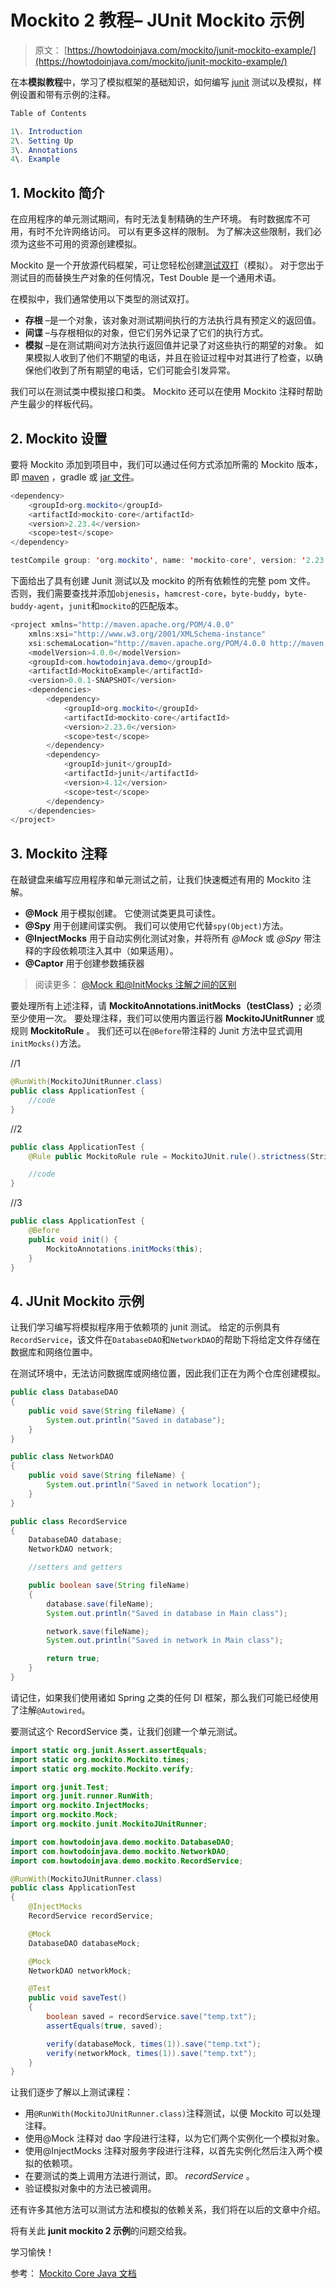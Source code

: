 # Mockito 2 教程– JUnit Mockito 示例

> 原文： [https://howtodoinjava.com/mockito/junit-mockito-example/](https://howtodoinjava.com/mockito/junit-mockito-example/)

在本**模拟教程**中，学习了模拟框架的基础知识，如何编写 [junit](https://howtodoinjava.com/junit-4/) 测试以及模拟，样例设置和带有示例的注释。

```java
Table of Contents

1\. Introduction
2\. Setting Up
3\. Annotations
4\. Example
```

## 1\. Mockito 简介

在应用程序的单元测试期间，有时无法复制精确的生产环境。 有时数据库不可用，有时不允许网络访问。 可以有更多这样的限制。 为了解决这些限制，我们必须为这些不可用的资源创建模拟。

Mockito 是一个开放源代码框架，可让您轻松创建[测试双打](https://www.martinfowler.com/bliki/TestDouble.html)（模拟）。 对于您出于测试目的而替换生产对象的任何情况，Test Double 是一个通用术语。

在模拟中，我们通常使用以下类型的测试双打。

*   **存根** –是一个对象，该对象对测试期间执行的方法执行具有预定义的返回值。
*   **间谍** –与存根相似的对象，但它们另外记录了它们的执行方式。
*   **模拟** –是在测试期间对方法执行返回值并记录了对这些执行的期望的对象。 如果模拟人收到了他们不期望的电话，并且在验证过程中对其进行了检查，以确保他们收到了所有期望的电话，它们可能会引发异常。

我们可以在测试类中模拟接口和类。 Mockito 还可以在使用 Mockito 注释时帮助产生最少的样板代码。

## 2\. Mockito 设置

要将 Mockito 添加到项目中，我们可以通过任何方式添加所需的 Mockito 版本，即 [maven](https://mvnrepository.com/artifact/org.mockito/mockito-core) ，gradle 或 [jar 文件](http://central.maven.org/maven2/org/mockito/mockito-core/2.23.4/mockito-core-2.23.4.jar)。

```java
<dependency>
    <groupId>org.mockito</groupId>
    <artifactId>mockito-core</artifactId>
    <version>2.23.4</version>
    <scope>test</scope>
</dependency>

```

```java
testCompile group: 'org.mockito', name: 'mockito-core', version: '2.23.4'

```

下面给出了具有创建 Junit 测试以及 mockito 的所有依赖性的完整 pom 文件。 否则，我们需要查找并添加`objenesis`，`hamcrest-core`，`byte-buddy`，`byte-buddy-agent`，`junit`和`mockito`的匹配版本。

```java
<project xmlns="http://maven.apache.org/POM/4.0.0"
	xmlns:xsi="http://www.w3.org/2001/XMLSchema-instance"
	xsi:schemaLocation="http://maven.apache.org/POM/4.0.0 http://maven.apache.org/xsd/maven-4.0.0.xsd">
	<modelVersion>4.0.0</modelVersion>
	<groupId>com.howtodoinjava.demo</groupId>
	<artifactId>MockitoExample</artifactId>
	<version>0.0.1-SNAPSHOT</version>
	<dependencies>
		<dependency>
			<groupId>org.mockito</groupId>
			<artifactId>mockito-core</artifactId>
			<version>2.23.0</version>
			<scope>test</scope>
		</dependency>
		<dependency>
			<groupId>junit</groupId>
			<artifactId>junit</artifactId> 
			<version>4.12</version>
			<scope>test</scope>
		</dependency>
	</dependencies>
</project>

```

## 3\. Mockito 注释

在敲键盘来编写应用程序和单元测试之前，让我们快速概述有用的 Mockito 注解。

*   **@Mock** 用于模拟创建。 它使测试类更具可读性。
*   **@Spy** 用于创建间谍实例。 我们可以使用它代替`spy(Object)`方法。
*   **@InjectMocks** 用于自动实例化测试对象，并将所有 *@Mock* 或 *@Spy* 带注释的字段依赖项注入其中（如果适用）。
*   **@Captor** 用于创建参数捕获器

> 阅读更多： [@Mock 和@InitMocks 注解之间的区别](https://howtodoinjava.com/mockito/mockito-mock-initmocks/)

要处理所有上述注释，请 **MockitoAnnotations.initMocks（testClass）;** 必须至少使用一次。 要处理注释，我们可以使用内置运行器 **MockitoJUnitRunner** 或规则 **MockitoRule** 。 我们还可以在`@Before`带注释的 Junit 方法中显式调用`initMocks()`方法。

//1

```java
@RunWith(MockitoJUnitRunner.class)
public class ApplicationTest {
	//code
}

```

//2

```java
public class ApplicationTest {
	@Rule public MockitoRule rule = MockitoJUnit.rule().strictness(Strictness.STRICT_STUBS);

	//code
}

```

//3

```java
public class ApplicationTest {
	@Before
	public void init() {
		MockitoAnnotations.initMocks(this);
	}
}

```

## 4\. JUnit Mockito 示例

让我们学习编写将模拟程序用于依赖项的 junit 测试。 给定的示例具有`RecordService`，该文件在`DatabaseDAO`和`NetworkDAO`的帮助下将给定文件存储在数据库和网络位置中。

在测试环境中，无法访问数据库或网络位置，因此我们正在为两个仓库创建模拟。

```java
public class DatabaseDAO 
{
	public void save(String fileName) {
		System.out.println("Saved in database");
	}
}

```

```java
public class NetworkDAO 
{
	public void save(String fileName) {
		System.out.println("Saved in network location");
	}
}

```

```java
public class RecordService 
{
	DatabaseDAO database;
	NetworkDAO network;

	//setters and getters

	public boolean save(String fileName) 
	{
		database.save(fileName);
		System.out.println("Saved in database in Main class");

		network.save(fileName);
		System.out.println("Saved in network in Main class");

		return true;
	}
}

```

请记住，如果我们使用诸如 Spring 之类的任何 DI 框架，那么我们可能已经使用了注解`@Autowired`。

要测试这个 RecordService 类，让我们创建一个单元测试。

```java
import static org.junit.Assert.assertEquals;
import static org.mockito.Mockito.times;
import static org.mockito.Mockito.verify;

import org.junit.Test;
import org.junit.runner.RunWith;
import org.mockito.InjectMocks;
import org.mockito.Mock;
import org.mockito.junit.MockitoJUnitRunner;

import com.howtodoinjava.demo.mockito.DatabaseDAO;
import com.howtodoinjava.demo.mockito.NetworkDAO;
import com.howtodoinjava.demo.mockito.RecordService;

@RunWith(MockitoJUnitRunner.class)
public class ApplicationTest 
{
	@InjectMocks
	RecordService recordService;

	@Mock
	DatabaseDAO databaseMock;

	@Mock
	NetworkDAO networkMock;

	@Test
	public void saveTest()
	{
		boolean saved = recordService.save("temp.txt");
		assertEquals(true, saved);

		verify(databaseMock, times(1)).save("temp.txt");
		verify(networkMock, times(1)).save("temp.txt");
	}
}

```

让我们逐步了解以上测试课程：

*   用`@RunWith(MockitoJUnitRunner.class)`注释测试，以便 Mockito 可以处理注释。
*   使用@Mock 注释对 dao 字段进行注释，以为它们两个实例化一个模拟对象。
*   使用@InjectMocks 注释对服务字段进行注释，以首先实例化然后注入两个模拟的依赖项。
*   在要测试的类上调用方法进行测试，即。 *recordService* 。
*   验证模拟对象中的方法已被调用。

还有许多其他方法可以测试方法和模拟的依赖关系，我们将在以后的文章中介绍。

将有关此 **junit mockito 2 示例**的问题交给我。

学习愉快！

参考： [Mockito Core Java 文档](https://static.javadoc.io/org.mockito/mockito-core/2.9.0/org/mockito/Mockito.html)